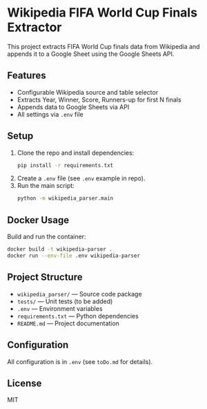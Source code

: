 # Wikipedia FIFA World Cup Finals Extractor

This project extracts FIFA World Cup finals data from Wikipedia and appends it to a Google Sheet using the Google Sheets API.

## Features
- Configurable Wikipedia source and table selector
- Extracts Year, Winner, Score, Runners-up for first N finals
- Appends data to Google Sheets via API
- All settings via `.env` file

## Setup
1. Clone the repo and install dependencies:
   ```bash
   pip install -r requirements.txt
   ```
2. Create a `.env` file (see `.env` example in repo).
3. Run the main script:
   ```bash
   python -m wikipedia_parser.main
   ```

## Docker Usage
Build and run the container:
```bash
docker build -t wikipedia-parser .
docker run --env-file .env wikipedia-parser
```

## Project Structure
- `wikipedia_parser/` — Source code package
- `tests/` — Unit tests (to be added)
- `.env` — Environment variables
- `requirements.txt` — Python dependencies
- `README.md` — Project documentation

## Configuration
All configuration is in `.env` (see `toDo.md` for details).

## License
MIT
